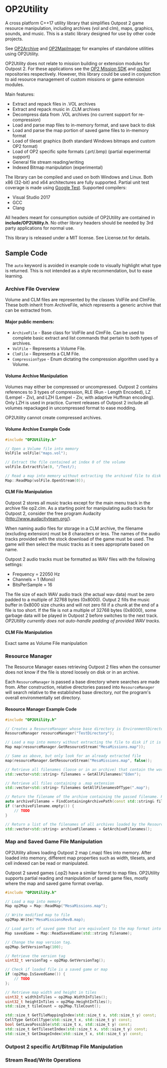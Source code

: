 # OP2Utility

A cross platform C++17 utility library that simplifies Outpost 2 game resource manipulation, including archives (vol and clm), maps, graphics, sounds, and music. This is a static library designed for use by other code projects.

See [OP2Archive](https://github.com/OutpostUniverse/OP2Archive) and [OP2MapImager](https://github.com/OutpostUniverse/OP2MapImager) for examples of standalone utilities using OP2Utility.

OP2Utility does not relate to mission building or extension modules for Outpost 2. For these applications see the [OP2 Mission SDK](https://github.com/OutpostUniverse/OP2MissionSDK) and [op2ext](https://github.com/OutpostUniverse/op2ext) repositories respectively. However, this library could be used in conjunction to aid resource management of custom missions or game extension modules.

Main features:
 - Extract and repack files in .VOL archives
 - Extract and repack music in .CLM archives
 - Decompress data from .VOL archives (no current support for re-compression)
 - Load and parse map files to in-memory format, and save back to disk
 - Load and parse the map portion of saved game files to in-memory format
 - Load of tileset graphics (both standard Windows bitmaps and custom OP2 format)
 - Load of OP2 specific spite formats (.prt/.bmp) (partial experimental support)
 - General file stream reading/writing
 - Indexed Bitmap manipulation (experimental)

The library can be compiled and used on both Windows and Linux. Both x86 (32-bit) and x64 architectures are fully supported. Partial unit test coverage is made using [Google Test](https://github.com/google/googletest). Supported compilers:
 - Visual Studio 2017
 - GCC
 - Clang

All headers meant for consumption outside of OP2Utility are contained in **include/OP2Utility.h**. No other library headers should be needed by 3rd party applications for normal use.

This library is released under a MIT license. See License.txt for details.

## Sample Code
The `auto` keyword is avoided in example code to visually highlight what type is returned. This is not intended as a style recommendation, but to ease learning.

### Archive File Overview
Volume and CLM files are represented by the classes VolFile and ClmFile. These both inherit from ArchiveFile, which represents a generic archive that can be extracted from.

#### Major public members:
 * `ArchiveFile` - Base class for VolFile and ClmFile. Can be used to complete basic extract and list commands that pertain to both types of archives.
 * `VolFile` - Represents a Volume File.
 * `ClmFile` - Represents a CLM File.
 * `CompressionType` - Enum dictating the compression algorithm used by a Volume.

#### Volume Archive Manipulation

Volumes may either be compressed or uncompressed. Outpost 2 contains references to 3 types of compression, RLE (Run - Length Encoded), LZ (Lempel - Ziv), and LZH (Lempel - Ziv, with adaptive Huffman encoding). Only LZH is used in practice. Current releases of Outpost 2 include all volumes repackaged in uncompressed format to ease modding.

OP2Utility cannot create compressed archives.

#### Volume Archive Example Code
```C++
#include "OP2Utility.h"

// Open a Volume file into memory
VolFile volFile("maps.vol");

// Extract the file contained at index 0 of the volume
volFile.ExtractFile(0, "/Test/);

// Read a map into memory without extracting the archived file to disk
Map::ReadMap(volFile.OpenStream(0));
```

#### CLM File Manipulation

Outpost 2 stores all music tracks except for the main menu track in the archive file op2.clm. As a starting point for manipulating audio tracks for Outpost 2, consider the free program Audacity (http://www.audacityteam.org/). 

When naming audio files for storage in a CLM archive, the filename (excluding extension) must be 8 characters or less. The names of the audio tracks provided with the stock download of the game must be used. The game will then select the music tracks as it sees appropriate based on name.

Outpost 2 audio tracks must be formatted as WAV files with the following settings: 
 * Frequency = 22050 Hz
 * Channels = 1 (Mono)
 * BitsPerSample = 16

The file size of each WAV audio track (the actual wav data) must be zero padded to a multiple of 32768 bytes (0x8000). Output 2 fills the music buffer in 0x8000 size chunks and will not zero fill if a chunk at the end of a file is too short. If the file is not a multiple of 32768 bytes (0x8000), some garbage data will be played in Outpost 2 before switches to the next track. *OP2Utility currently does not auto-handle padding of provided WAV tracks.*

#### CLM File Manipulation

Exact same as Volume File manipulation

### Resource Manager
The Resource Manager eases retrieving Outpost 2 files when the consumer does not know if the file is stored loosely on disk or in an archive. 

Each `ResourceManager` is passed a base directory where searches are made from. After construction, relative directories passed into `ResourceManager` will search relative to the established base directory, *not* the program's overall environmentally set directory.

#### Resource Manager Example Code
```C++
#include "OP2Utility.h"

// Creates a ResourceManager whose base directory is EnvironmentDirectory/TestDirectory
ResourceManager resourceManager("TestDirectory");

// Load a map into memory without extracting the file to disk if it is contained in an archive.
Map map(resourceManager.GetResourceStream("MesaMissions.map"));

// Same as above, but only look for an already extracted file
map(resourceManager.GetResourceStream("MesaMissions.map", false));

// Retrieve all filenames (loose or in an archive) that contain the word Eden via C++ std library Regex search.
std::vector<std::string> filenames = GetAllFilenames("Eden");

// Retrieve all files containing a .map extension
std::vector<std::string> filenames GetAllFilenamesOfType(".map");

// Return the filename of the archive containing the passed filename. Returns an empty string if file is not located in an archive file in the ResourceManager's working directory.
auto archiveFilename = FindContainingArchivePath(const std::string& filename);
if (!archiveFilename.empty()) {
    // TODO
}

// Return a list of the filenames of all archives loaded by the ResourceManager
std::vector<std::string> archiveFilenames = GetArchiveFilenames();
```

### Map and Saved Game File Manipulation
OP2Utility allows loading Outpost 2 map (.map) files into memory. After loaded into memory, different map properties such as width, tilesets, and cell indexed can be read or manipulated. 

Outpost 2 saved games (.op2) have a similar format to map files. OP2Utility supports partial reading and manipulation of saved game files, mostly where the map and saved game format overlap. 

```C++
#include "OP2Utility.h"

// Load a map into memory
Map op2Map = Map::ReadMap("MesaMissions.map");

// Write modified map to file
op2Map.Write("MesaMissionsRevB.map);

// Load parts of saved game that are equivalent to the map format into memory.
Map savedGame = Map::ReadSavedGame(std::string filename);

// Change the map version tag.
op2Map.SetVersionTag(100);

// Retrieve the version tag 
uint32_t versionTag = op2Map.GetVersionTag();

// Check if loaded file is a saved game or map
if (op2Map.IsSavedGame()) { 
    // TODO
};

// Retrieve map width and height in tiles
uint32_t widthInTiles = op2Map.WidthInTiles();
uint32_t heightInTiles = op2Map.HeightInTiles();
std::size_t tileCount = op2Map.TileCount();

std::size_t GetTileMappingIndex(std::size_t x, std::size_t y) const;
CellType GetCellType(std::size_t x, std::size_t y) const;
bool GetLavaPossible(std::size_t x, std::size_t y) const;
std::size_t GetTilesetIndex(std::size_t x, std::size_t y) const;
std::size_t GetImageIndex(std::size_t x, std::size_t y) const;
```

### Outpost 2 specific Art/Bitmap File Manipulation


### Stream Read/Write Operations

